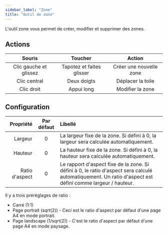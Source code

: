 ```yaml
---
sidebar_label: "Zone"
title: "Outil de zone"
---
```


L'outil zone vous permet de créer, modifier et supprimer des zones.

## Actions

|         Souris         |          Toucher          |         Action          |
|:----------------------:|:-------------------------:|:-----------------------:|
| Clic gauche et glissez | Tapotez et faites glisser | Créer une nouvelle zone |
|      Clic central      |        Deux doigts        |    Déplacer la toile    |
|       Clic droit       |        Appui long         |    Modifier la zone     |

## Configuration

|      Propriété | Par défaut | Libellé                                                                                                                                                   |
| --------------:|:----------:|:--------------------------------------------------------------------------------------------------------------------------------------------------------- |
|        Largeur |     0      | La largeur fixe de la zone. Si défini à 0, la largeur sera calculée automatiquement.                                                                      |
|        Hauteur |     0      | La hauteur fixe de la zone. Si défini à 0, la hauteur sera calculée automatiquement.                                                                      |
| Ratio d'aspect |     0      | Le rapport d'aspect fixe de la zone. Si défini à 0, le ratio d'aspect sera calculé automatiquement. Un ratio d'aspect est défini comme largeur / hauteur. |

Il y a trois préréglages de ratio :

* Carré (1:1)
* Page portrait (sqrt(2)) - Ceci est le ratio d'aspect par défaut d'une page A4 en mode portrait.
* Page landscape (1/sqrt(2)) - C'est le ratio d'aspect par défaut d'une page A4 en mode paysage.
